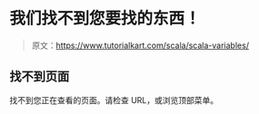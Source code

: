 # 我们找不到您要找的东西！

> 原文：<https://www.tutorialkart.com/scala/scala-variables/>

## 找不到页面

找不到您正在查看的页面。请检查 URL，或浏览顶部菜单。